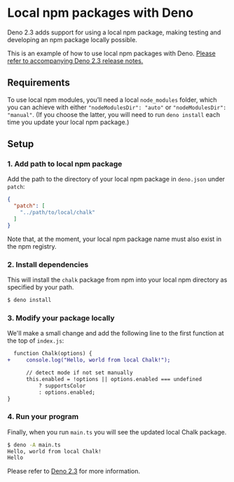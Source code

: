 # Local npm packages with Deno

Deno 2.3 adds support for using a local npm package, making testing and
developing an npm package locally possible.

This is an example of how to use local npm packages with Deno.
[Please refer to accompanying Deno 2.3 release notes.](https://deno.com/blog/v2.3)

## Requirements

To use local npm modules, you’ll need a local `node_modules` folder, which you
can achieve with either `"nodeModulesDir": "auto"` or
`"nodeModulesDir": "manual"`. (If you choose the latter, you will need to run
`deno install` each time you update your local npm package.)

## Setup

### 1. Add path to local npm package

Add the path to the directory of your local npm package in `deno.json` under
`patch`:

```json
{
  "patch": [
    "../path/to/local/chalk"
  ]
}
```

Note that, at the moment, your local npm package name must also exist in the npm
registry.

### 2. Install dependencies

This will install the `chalk` package from npm into your local npm directory as
specified by your path.

```bash
$ deno install
```

### 3. Modify your package locally

We'll make a small change and add the following line to the first function at
the top of `index.js`:

```diff
  function Chalk(options) {
+     console.log("Hello, world from local Chalk!");

      // detect mode if not set manually
      this.enabled = !options || options.enabled === undefined
          ? supportsColor
          : options.enabled;
}
```

### 4. Run your program

Finally, when you run `main.ts` you will see the updated local Chalk package.

```bash
$ deno -A main.ts
Hello, world from local Chalk!
Hello
```

Please refer to [Deno 2.3](https://deno.com/blog/v2.3) for more information.
